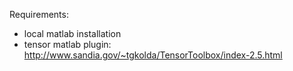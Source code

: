 Requirements:

- local matlab installation
- tensor matlab plugin: http://www.sandia.gov/~tgkolda/TensorToolbox/index-2.5.html
